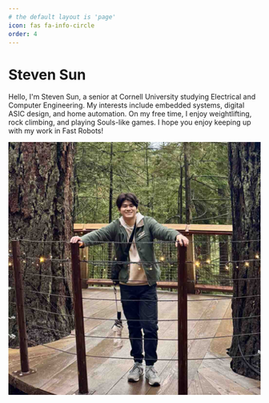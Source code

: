 ```yaml
---
# the default layout is 'page'
icon: fas fa-info-circle
order: 4
---
```


# Steven Sun

Hello, I'm Steven Sun, a senior at Cornell University studying Electrical and Computer Engineering. My interests include embedded systems, digital ASIC design, and home automation. On my free time, I enjoy weightlifting, rock climbing, and playing Souls-like games. I hope you enjoy keeping up with my work in Fast Robots!

![Desktop View](/assets/images/about/steven.jpg)